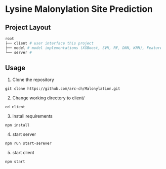 # Lysine Malonylation Site Prediction

## Project Layout
```bash
root
├── client # user interface this project 
├── model # model implementations (XGBoost, SVM, RF, DNN, KNN), Feature extraction and datasets
└── server #
```

## Usage
1. Clone the repository
```
git clone https://github.com/arc-ch/Malonylation.git
```
2. Change working directory to client/
```
cd client
```
3. install requirements
```
npm install
```
4. start server
```
npm run start-serever
```
5. start client
```
npm start
```